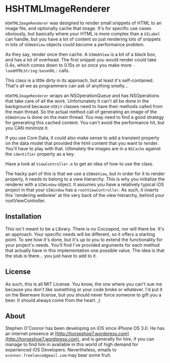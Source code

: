 # HSHTMLImageRenderer

`HSHTMLImageRenderer` was designed to render small snippets of HTML to an image file, and optionally cache that image.  It's for specific use cases obviously, but basically where your HTML is more complex than a `UILabel` can handle, but you have a lot of content so just rendering lots of snippets in lots of `UIWebView` objects could become a performance problem.

As they say, render once then cache.  A `UIWebView` is a bit of a black box, and has a lot of overhead.  The first snippet you would render could take 0.4s, which comes down to 0.15s or so once you make more `-loadHTMLString:baseURL:` calls.

This class is a little dirty in its approach, but at least it's self-contained.  That's all we as programmers can ask of anything smelly...

`HSHTMLImageRenderer` wraps an NSOperationQueue and has NSOperations that take care of all the work.  Unfortunately it can't all be done in the background because `UIKit` classes need to have their methods called from the main thread.  So the actual method call of generating an image of the `UIWebView` is done on the main thread.  You may need to find a good strategy for generating this cached content.  You can't avoid the performance hit, but you CAN minimize it.

If you use Core Data, it could also make sense to add a transient property on the data model that provided the html content that you want to render.  You'll have to play with that.  Ultimately the images are in a `NSCache` against the `identifier` property as a key.

Have a look at `ViewController.m` to get an idea of how to use the class.

The hacky part of this is that we use a `UIWebView`, but in order for it to render properly, it needs to belong to a view hierarchy.  This is why you initialize the renderer with a `UIWindow` object.  It assumes you have a relatively typical iOS project in that your `UIWindow` has a `rootViewController`.  As such, it inserts this 'rendering webview' at the very back of the view hierarchy, behind your rootViewController.

## Installation

This isn't meant to be a Library.  There is no Cocoapod, nor will there be.  It's an approach.  Your specific needs will be different, so it offers a starting point.  To see how it's done, but it's up to you to extend the functionality for your project's needs.  You'll find I've provided arguments for each method that actually have in this implementation one possible value.  The idea is that the stub is there... you just have to add to it.

## License

As such, this is all MIT License.  You know, the one where you can't sue me because you don't like something or your code broke or whatever.  I'd put it on the Beerware license, but you should never force someone to gift you a beer.  It should always come from the heart.  ;)

## About

Stephen O'Connor has been developing on iOS since iPhone OS 3.0.  He has an internet presence at [http://horseshoe7.wordpress.com](http://horseshoe7.wordpress.com), and is generally for hire, if you can manage to find him in available in this world of high demand for experienced iOS Developers.  Nevertheless, emails to `oconnor.freelance@gmail.com` may bear some fruit.

